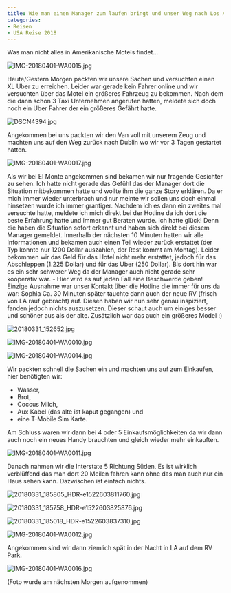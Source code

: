```yaml
---
title: Wie man einen Manager zum laufen bringt und unser Weg nach Los Angeles
categories:
- Reisen
- USA Reise 2018
---
```


Was man nicht alles in Amerikanische Motels findet...

![IMG-20180401-WA0015.jpg](/assets/images/IMG-20180401-WA0015.jpg)

Heute/Gestern Morgen packten wir unsere Sachen und versuchten einen XL Uber zu erreichen. Leider war gerade kein Fahrer online und wir versuchten über das Motel ein größeres Fahrzeug zu bekommen. Nach dem die dann schon 3 Taxi Unternehmen angerufen hatten, meldete sich doch noch ein Uber Fahrer der ein größeres Gefährt hatte.

![DSCN4394.jpg](/assets/images/DSCN4394.jpg)

Angekommen bei uns packten wir den Van voll mit unserem Zeug und machten uns auf den Weg zurück nach Dublin wo wir vor 3 Tagen gestartet hatten.

![IMG-20180401-WA0017.jpg](/assets/images/IMG-20180401-WA0017.jpg)

Als wir bei El Monte angekommen sind bekamen wir nur fragende Gesichter zu sehen. Ich hatte nicht gerade das Gefühl das der Manager dort die Situation mitbekommen hatte und wollte ihm die ganze Story erklären. Da er mich immer wieder unterbrach und nur meinte wir sollen uns doch einmal hinsetzen wurde ich immer grantiger. Nachdem ich es dann ein zweites mal versuchte hatte, meldete ich mich direkt bei der Hotline da ich dort die beste Erfahrung hatte und immer gut Beraten wurde. Ich hatte glück! Denn die haben die Situation sofort erkannt und haben sich direkt bei diesem Manager gemeldet. Innerhalb der nächsten 10 Minuten hatten wir alle Informationen und bekamen auch einen Teil wieder zurück erstattet (der Typ konnte nur 1200 Dollar auszahlen, der Rest kommt am Montag). Leider bekommen wir das Geld für das Hotel nicht mehr erstattet, jedoch für das Abschleppen (1.225 Dollar) und für das Uber (250 Dollar).
Bis dort hin war es ein sehr schwerer Weg da der Manager auch nicht gerade sehr kooperativ war. - Hier wird es auf jeden Fall eine Beschwerde geben! Einzige Ausnahme war unser Kontakt über die Hotline die immer für uns da war: Sophia
Ca. 30 Minuten später tauchte dann auch der neue RV (frisch von LA rauf gebracht) auf. Diesen haben wir nun sehr genau inspiziert, fanden jedoch nichts auszusetzen. Dieser schaut auch um einiges besser und schöner aus als der alte. Zusätzlich war das auch ein größeres Model :)

![20180331_152652.jpg](/assets/images/20180331_152652.jpg)

![IMG-20180401-WA0010.jpg](/assets/images/IMG-20180401-WA0010.jpg)

![IMG-20180401-WA0014.jpg](/assets/images/IMG-20180401-WA0014.jpg)

Wir packten schnell die Sachen ein und machten uns auf zum Einkaufen, hier benötigten wir:
  * Wasser,
  * Brot,
  * Coccus Milch,
  * Aux Kabel (das alte ist kaput gegangen) und
  * eine T-Mobile Sim Karte.

Am Schluss waren wir dann bei 4 oder 5 Einkaufsmöglichkeiten da wir dann auch noch ein neues Handy brauchten und gleich wieder mehr einkauften.

![IMG-20180401-WA0011.jpg](/assets/images/IMG-20180401-WA0011.jpg)

Danach nahmen wir die Interstate 5 Richtung Süden. Es ist wirklich verblüffend das man dort 20 Meilen fahren kann ohne das man auch nur ein Haus sehen kann. Dazwischen ist einfach nichts.

![20180331_185805_HDR-e1522603811760.jpg](/assets/images/20180331_185805_HDR-e1522603811760.jpg)

![20180331_185758_HDR-e1522603825876.jpg](/assets/images/20180331_185758_HDR-e1522603825876.jpg)

![20180331_185018_HDR-e1522603837310.jpg](/assets/images/20180331_185018_HDR-e1522603837310.jpg)

![IMG-20180401-WA0012.jpg](/assets/images/IMG-20180401-WA0012.jpg)

Angekommen sind wir dann ziemlich spät in der Nacht in LA auf dem RV Park.

![IMG-20180401-WA0016.jpg](/assets/images/IMG-20180401-WA0016.jpg)

(Foto wurde am nächsten Morgen aufgenommen)
